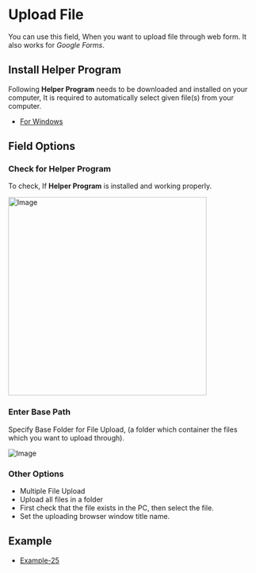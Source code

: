 # Upload File

You can use this field, When you want to upload file through web form. It also works for *Google Forms*.

## Install Helper Program

Following **Helper Program** needs to be downloaded and installed on your computer, It is required to automatically select given file(s) from your computer.

- [For Windows](/edf-extension-helper-installer-v2.2.exe)

## Field Options

### Check for Helper Program

To check, If **Helper Program** is installed and working properly.

<img src="/image/upload-field-01.png" width="400" height="400" alt="Image">

### Enter Base Path

Specify Base Folder for File Upload, (a folder which container the files which you want to upload through).

<img src="/image/upload-field-02.png" alt="Image">

### Other Options

- Multiple File Upload
- Upload all files in a folder
- First check that the file exists in the PC, then select the file.
- Set the uploading browser window title name.

## Example

- [Example-25](https://formfiller.ctechhindi.in/example/example-25.php)